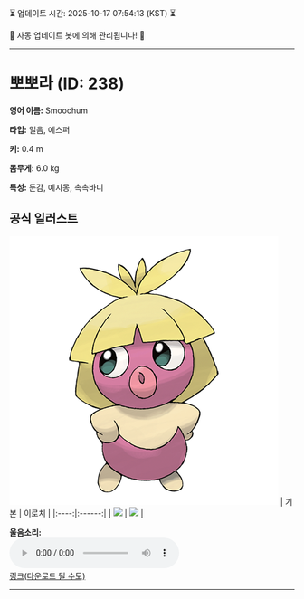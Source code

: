 
⏳ 업데이트 시간: 2025-10-17 07:54:13 (KST) ⏳

🤖 자동 업데이트 봇에 의해 관리됩니다! 🤖

---

# 뽀뽀라 (ID: 238)
**영어 이름:** Smoochum

**타입:** 얼음, 에스퍼

**키:** 0.4 m

**몸무게:** 6.0 kg

**특성:** 둔감, 예지몽, 촉촉바디

## 공식 일러스트
![](https://raw.githubusercontent.com/PokeAPI/sprites/master/sprites/pokemon/other/official-artwork/238.png)
| 기본 | 이로치 |
|:----:|:------:|
| <img src="http://play.pokemonshowdown.com/sprites/ani/smoochum.gif" width="200"> | <img src="http://play.pokemonshowdown.com/sprites/ani-shiny/smoochum.gif" width="200"> |

**울음소리:**<br><audio controls src="https://raw.githubusercontent.com/PokeAPI/cries/main/cries/pokemon/latest/238.ogg"></audio><br> [링크(다운로드 될 수도)](https://raw.githubusercontent.com/PokeAPI/cries/main/cries/pokemon/latest/238.ogg)


---
